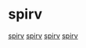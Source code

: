 # spirv

[spirv](https://github.com/google/clspv)
[spirv](https://github.com/google/graphicsfuzz)
[spirv](https://github.com/google/shaderc)
[spirv](https://github.com/apache/tvm)
